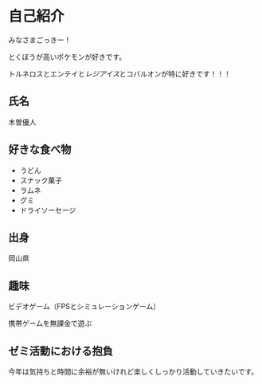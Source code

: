 # 自己紹介
みなさまごっきー！

とくぼうが高いポケモンが好きです。

トルネロスとエンテイと*レジアイス*とコバルオンが特に好きです！！！

## 氏名
木曽優人
## 好きな食べ物
- うどん
- スナック菓子
- ラムネ
- グミ
- ドライソーセージ

## 出身
岡山県
## 趣味
ビデオゲーム（FPSとシミュレーションゲーム）

携帯ゲームを無課金で遊ぶ


## ゼミ活動における抱負
今年は気持ちと時間に余裕が無いけれど楽しくしっかり活動していきたいです。
